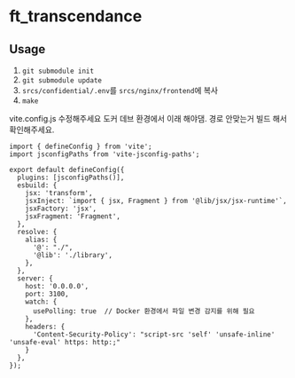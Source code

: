# ft_transcendance

## Usage

1. `git submodule init`
2. `git submodule update`
3. `srcs/confidential/.env`를 `srcs/nginx/frontend`에 복사
4. `make`


vite.config.js 수정해주세요 도커 데브 환경에서 이래 해야댐.
경로 안맞는거 빌드 해서 확인해주세요.

```
import { defineConfig } from 'vite';
import jsconfigPaths from 'vite-jsconfig-paths';

export default defineConfig({
  plugins: [jsconfigPaths()],
  esbuild: {
    jsx: 'transform',
    jsxInject: `import { jsx, Fragment } from '@lib/jsx/jsx-runtime'`,
    jsxFactory: 'jsx',
    jsxFragment: 'Fragment',
  },
  resolve: {
    alias: {
      '@': "./",
      '@lib': './library',
    },
  },
  server: {
    host: '0.0.0.0',
    port: 3100,
    watch: {
      usePolling: true  // Docker 환경에서 파일 변경 감지를 위해 필요
    },
    headers: {
      'Content-Security-Policy': "script-src 'self' 'unsafe-inline' 'unsafe-eval' https: http:;"
    }
  },
});
```